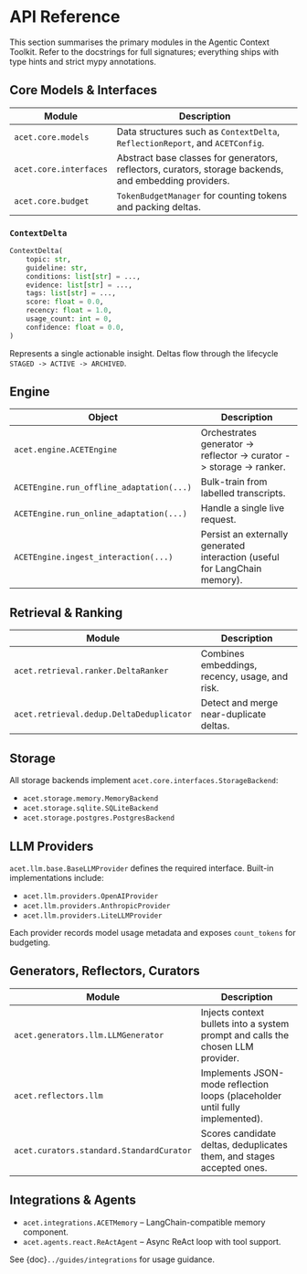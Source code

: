 # API Reference

This section summarises the primary modules in the Agentic Context Toolkit. Refer to the docstrings for full signatures; everything ships with type hints and strict mypy annotations.

## Core Models & Interfaces

| Module | Description |
| --- | --- |
| `acet.core.models` | Data structures such as `ContextDelta`, `ReflectionReport`, and `ACETConfig`. |
| `acet.core.interfaces` | Abstract base classes for generators, reflectors, curators, storage backends, and embedding providers. |
| `acet.core.budget` | `TokenBudgetManager` for counting tokens and packing deltas. |

### `ContextDelta`

```python
ContextDelta(
    topic: str,
    guideline: str,
    conditions: list[str] = ...,
    evidence: list[str] = ...,
    tags: list[str] = ...,
    score: float = 0.0,
    recency: float = 1.0,
    usage_count: int = 0,
    confidence: float = 0.0,
)
```

Represents a single actionable insight. Deltas flow through the lifecycle `STAGED -> ACTIVE -> ARCHIVED`.

## Engine

| Object | Description |
| --- | --- |
| `acet.engine.ACETEngine` | Orchestrates generator -> reflector -> curator -> storage -> ranker. |
| `ACETEngine.run_offline_adaptation(...)` | Bulk-train from labelled transcripts. |
| `ACETEngine.run_online_adaptation(...)` | Handle a single live request. |
| `ACETEngine.ingest_interaction(...)` | Persist an externally generated interaction (useful for LangChain memory). |

## Retrieval & Ranking

| Module | Description |
| --- | --- |
| `acet.retrieval.ranker.DeltaRanker` | Combines embeddings, recency, usage, and risk. |
| `acet.retrieval.dedup.DeltaDeduplicator` | Detect and merge near-duplicate deltas. |

## Storage

All storage backends implement `acet.core.interfaces.StorageBackend`:

- `acet.storage.memory.MemoryBackend`
- `acet.storage.sqlite.SQLiteBackend`
- `acet.storage.postgres.PostgresBackend`

## LLM Providers

`acet.llm.base.BaseLLMProvider` defines the required interface. Built-in implementations include:

- `acet.llm.providers.OpenAIProvider`
- `acet.llm.providers.AnthropicProvider`
- `acet.llm.providers.LiteLLMProvider`

Each provider records model usage metadata and exposes `count_tokens` for budgeting.

## Generators, Reflectors, Curators

| Module | Description |
| --- | --- |
| `acet.generators.llm.LLMGenerator` | Injects context bullets into a system prompt and calls the chosen LLM provider. |
| `acet.reflectors.llm` | Implements JSON-mode reflection loops (placeholder until fully implemented). |
| `acet.curators.standard.StandardCurator` | Scores candidate deltas, deduplicates them, and stages accepted ones. |

## Integrations & Agents

- `acet.integrations.ACETMemory` – LangChain-compatible memory component.  
- `acet.agents.react.ReActAgent` – Async ReAct loop with tool support.  

See {doc}`../guides/integrations` for usage guidance.

